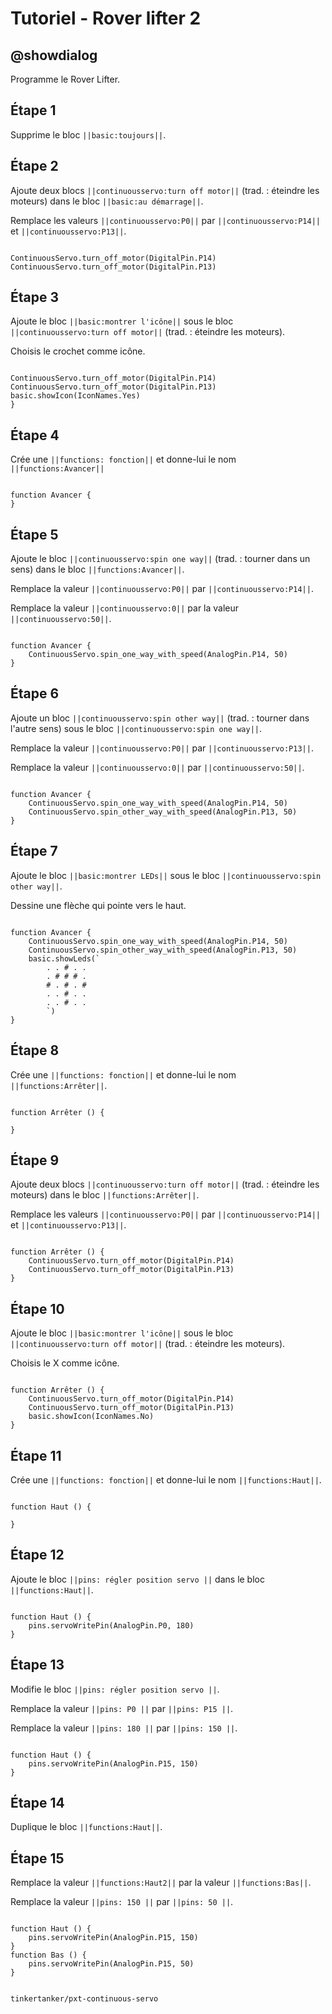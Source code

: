 # Tutoriel - Rover lifter 2

## @showdialog

Programme le Rover Lifter.

## Étape 1

Supprime le bloc ``||basic:toujours||``.

## Étape 2

Ajoute deux blocs ``||continuousservo:turn off motor||`` (trad. : éteindre les moteurs) dans le bloc ``||basic:au démarrage||``.

Remplace les valeurs ``||continuousservo:P0||`` par ``||continuousservo:P14||`` et ``||continuousservo:P13||``.

```blocks

ContinuousServo.turn_off_motor(DigitalPin.P14)
ContinuousServo.turn_off_motor(DigitalPin.P13)

```

## Étape 3

Ajoute le bloc ``||basic:montrer l'icône||`` sous le bloc ``||continuousservo:turn off motor||`` (trad. : éteindre les moteurs).

Choisis le crochet comme icône.

```blocks

ContinuousServo.turn_off_motor(DigitalPin.P14)
ContinuousServo.turn_off_motor(DigitalPin.P13)
basic.showIcon(IconNames.Yes)
}

```

## Étape 4

Crée une ``||functions: fonction||`` et donne-lui le nom ``||functions:Avancer||``

```blocks

function Avancer {
}

```

## Étape 5

Ajoute le bloc ``||continuousservo:spin one way||`` (trad. : tourner dans un sens) dans le bloc ``||functions:Avancer||``.

Remplace la valeur ``||continuousservo:P0||`` par ``||continuousservo:P14||``.

Remplace la valeur ``||continuousservo:0||`` par la valeur ``||continuousservo:50||``.

```blocks

function Avancer {
    ContinuousServo.spin_one_way_with_speed(AnalogPin.P14, 50)
}

```

## Étape 6

Ajoute un bloc ``||continuousservo:spin other way||`` (trad. : tourner dans l'autre sens) sous le bloc ``||continuousservo:spin one way||``.

Remplace la valeur ``||continuousservo:P0||`` par ``||continuousservo:P13||``.

Remplace la valeur ``||continuousservo:0||`` par ``||continuousservo:50||``.

```blocks

function Avancer {
    ContinuousServo.spin_one_way_with_speed(AnalogPin.P14, 50)
    ContinuousServo.spin_other_way_with_speed(AnalogPin.P13, 50)
}

```

## Étape 7

Ajoute le bloc ``||basic:montrer LEDs||`` sous le bloc ``||continuousservo:spin other way||``.

Dessine une flèche qui pointe vers le haut.

```blocks

function Avancer {
    ContinuousServo.spin_one_way_with_speed(AnalogPin.P14, 50)
    ContinuousServo.spin_other_way_with_speed(AnalogPin.P13, 50)
    basic.showLeds(`
        . . # . .
        . # # # .
        # . # . #
        . . # . .
        . . # . .
        `)
}

```


## Étape 8

Crée une ``||functions: fonction||`` et donne-lui le nom ``||functions:Arrêter||``.

```blocks

function Arrêter () {
	
}

```

## Étape 9

Ajoute deux blocs ``||continuousservo:turn off motor||`` (trad. : éteindre les moteurs) dans le bloc ``||functions:Arrêter||``.

Remplace les valeurs ``||continuousservo:P0||`` par ``||continuousservo:P14||`` et ``||continuousservo:P13||``.

```blocks

function Arrêter () {
    ContinuousServo.turn_off_motor(DigitalPin.P14)
    ContinuousServo.turn_off_motor(DigitalPin.P13)
}

```

## Étape 10

Ajoute le bloc ``||basic:montrer l'icône||`` sous le bloc ``||continuousservo:turn off motor||`` (trad. : éteindre les moteurs).

Choisis le X comme icône.

```blocks

function Arrêter () {
    ContinuousServo.turn_off_motor(DigitalPin.P14)
    ContinuousServo.turn_off_motor(DigitalPin.P13)
    basic.showIcon(IconNames.No)
}

```

## Étape 11

Crée une ``||functions: fonction||`` et donne-lui le nom ``||functions:Haut||``.

```blocks

function Haut () {
	
}

```

## Étape 12

Ajoute le bloc ``||pins: régler position servo ||`` dans le bloc ``||functions:Haut||``.

```blocks

function Haut () {
    pins.servoWritePin(AnalogPin.P0, 180)
}

```

## Étape 13

Modifie le bloc ``||pins: régler position servo ||``.

Remplace la valeur ``||pins: P0 ||`` par ``||pins: P15 ||``.

Remplace la valeur ``||pins: 180 ||`` par ``||pins: 150 ||``.

```blocks

function Haut () {
    pins.servoWritePin(AnalogPin.P15, 150)
}

```

## Étape 14

Duplique le bloc ``||functions:Haut||``.


## Étape 15

Remplace la valeur ``||functions:Haut2||`` par la valeur ``||functions:Bas||``.

Remplace la valeur ``||pins: 150 ||`` par ``||pins: 50 ||``.

```blocks

function Haut () {
    pins.servoWritePin(AnalogPin.P15, 150)
}
function Bas () {
    pins.servoWritePin(AnalogPin.P15, 50)
}

```

```package

tinkertanker/pxt-continuous-servo

```
